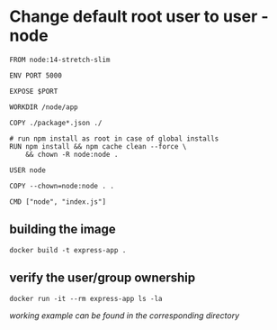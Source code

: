 # Change default root user to user - node

```
FROM node:14-stretch-slim

ENV PORT 5000

EXPOSE $PORT

WORKDIR /node/app

COPY ./package*.json ./

# run npm install as root in case of global installs
RUN npm install && npm cache clean --force \
    && chown -R node:node .

USER node

COPY --chown=node:node . .

CMD ["node", "index.js"]
```

## building the image

```
docker build -t express-app .
```

## verify the user/group ownership

```
docker run -it --rm express-app ls -la
```

_working example can be found in the corresponding directory_
